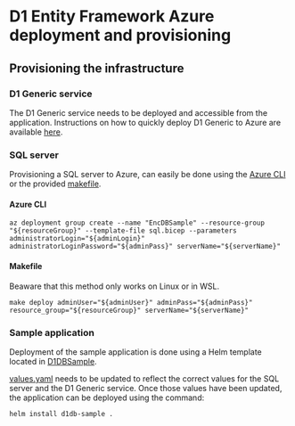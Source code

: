 # D1 Entity Framework Azure deployment and provisioning

## Provisioning the infrastructure

### D1 Generic service

The D1 Generic service needs to be deployed and accessible from the application. Instructions on how to quickly deploy D1 Generic to Azure are available [here](https://github.com/cybercryptio/d1-service-generic/blob/master/deployment/provision/README.md#AKS-cluster).

### SQL server

Provisioning a SQL server to Azure, can easily be done using the [Azure CLI](https://docs.microsoft.com/en-us/cli/azure/install-azure-cli?view=azure-cli-latest) or the provided [makefile](azure/sample/makefile).

#### Azure CLI

```
az deployment group create --name "EncDBSample" --resource-group "${resourceGroup}" --template-file sql.bicep --parameters administratorLogin="${adminLogin}" administratorLoginPassword="${adminPass}" serverName="${serverName}"
```

#### Makefile

Beaware that this method only works on Linux or in WSL.

```
make deploy adminUser="${adminUser}" adminPass="${adminPass}" resource_group="${resourceGroup}" serverName="${serverName}"
```

### Sample application

Deployment of the sample application is done using a Helm template located in [D1DBSample](D1DBSample/).

[values.yaml](D1DBSample/values.yaml) needs to be updated to reflect the correct values for the SQL server and the D1 Generic service. Once those values have been updated, the application can be deployed using the command:

```
helm install d1db-sample .
```